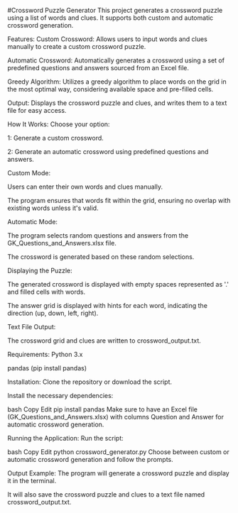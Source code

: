 #Crossword Puzzle Generator
This project generates a crossword puzzle using a list of words and clues. It supports both custom and automatic crossword generation.

Features:
Custom Crossword: Allows users to input words and clues manually to create a custom crossword puzzle.

Automatic Crossword: Automatically generates a crossword using a set of predefined questions and answers sourced from an Excel file.

Greedy Algorithm: Utilizes a greedy algorithm to place words on the grid in the most optimal way, considering available space and pre-filled cells.

Output: Displays the crossword puzzle and clues, and writes them to a text file for easy access.

How It Works:
Choose your option:

1: Generate a custom crossword.

2: Generate an automatic crossword using predefined questions and answers.

Custom Mode:

Users can enter their own words and clues manually.

The program ensures that words fit within the grid, ensuring no overlap with existing words unless it's valid.

Automatic Mode:

The program selects random questions and answers from the GK_Questions_and_Answers.xlsx file.

The crossword is generated based on these random selections.

Displaying the Puzzle:

The generated crossword is displayed with empty spaces represented as '.' and filled cells with words.

The answer grid is displayed with hints for each word, indicating the direction (up, down, left, right).

Text File Output:

The crossword grid and clues are written to crossword_output.txt.

Requirements:
Python 3.x

pandas (pip install pandas)

Installation:
Clone the repository or download the script.

Install the necessary dependencies:

bash
Copy
Edit
pip install pandas
Make sure to have an Excel file (GK_Questions_and_Answers.xlsx) with columns Question and Answer for automatic crossword generation.

Running the Application:
Run the script:

bash
Copy
Edit
python crossword_generator.py
Choose between custom or automatic crossword generation and follow the prompts.

Output Example:
The program will generate a crossword puzzle and display it in the terminal.

It will also save the crossword puzzle and clues to a text file named crossword_output.txt.
